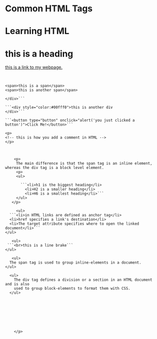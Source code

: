# Common HTML Tags

  <h1>Learning HTML</h1>


   <H1>this is a heading</H1>
    

<a href="http://www.andynilson.com/" target="_blank">this is a link to my webpage.</a>


<br>


```<span>this is a span</span>```
<br>
```<span>this is another span</span>```

```<div style="color:#00ff00">this is a div 
</div>```

```<div style="color:#00fff0">this is another div 
</div>```

```<button type="button" onclick="alert('you just clicked a button')">Click Me!</button>```

<p> 
<!-- this is how you add a comment in HTML -->
</p>


    
    <p>
     The main difference is that the span tag is an inline element, whereas the div tag is a block level element.
     <p>
     <ul>
       
       ```<li>h1 is the biggest heading</li>
         <li>H2 is a smaller heading</li>
         <li>H6 is a smallest heading</li>```
     </ul>
   </p>
     
     <ul>
  ```<li>in HTML links are defined as anchor tag</li>
  <li>href specifies a link's destination</li>
  <li>The target attribute specifies where to open the linked document</li>```
</ul>
     
   <ul>
 ```<br>this is a line brake```
</ul>  
     
   <ul>
  The span tag is used to group inline-elements in a document.
</ul>
  
  <ul>
    The div tag defines a division or a section in an HTML document and is also 
    used to group block-elements to format them with CSS.
  </ul>   
     
     
     
     
     
     
     
      
    </p>
